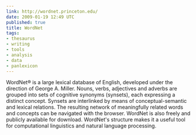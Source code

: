 ```yaml
---
link: http://wordnet.princeton.edu/
date: 2009-01-19 12:49 UTC
published: true
title: WordNet
tags:
- thesaurus
- writing
- tools
- analysis
- data
- panlexicon
---
```


WordNet® is a large lexical database of English, developed under the direction of George A. Miller. Nouns, verbs, adjectives and adverbs are grouped into sets of cognitive synonyms (synsets), each expressing a distinct concept. Synsets are interlinked by means of conceptual-semantic and lexical relations. The resulting network of meaningfully related words and concepts can be navigated with the browser. WordNet is also freely and publicly available for download. WordNet's structure makes it a useful tool for computational linguistics and natural language processing.
